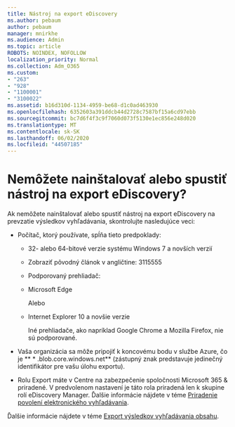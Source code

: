 ```yaml
---
title: Nástroj na export eDiscovery
ms.author: pebaum
author: pebaum
manager: mnirkhe
ms.audience: Admin
ms.topic: article
ROBOTS: NOINDEX, NOFOLLOW
localization_priority: Normal
ms.collection: Adm_O365
ms.custom:
- "263"
- "928"
- "1100001"
- "3100022"
ms.assetid: b16d310d-1134-4959-be68-d1c0ad463930
ms.openlocfilehash: 6352603a391ddcb44d2728c7587bf15a6cd97ebb
ms.sourcegitcommit: bc7d6f4f3c9f7060d073f5130e1ec856e248d020
ms.translationtype: MT
ms.contentlocale: sk-SK
ms.lasthandoff: 06/02/2020
ms.locfileid: "44507185"
---
```

# <a name="cant-install-or-run-the-ediscovery-export-tool"></a>Nemôžete nainštalovať alebo spustiť nástroj na export eDiscovery?

Ak nemôžete nainštalovať alebo spustiť nástroj na export eDiscovery na prevzatie výsledkov vyhľadávania, skontrolujte nasledujúce veci:
  
- Počítač, ktorý používate, spĺňa tieto predpoklady:

  - 32- alebo 64-bitové verzie systému Windows 7 a novších verzií

  - Zobraziť pôvodný článok v angličtine: 3115555

  - Podporovaný prehliadač:

  - Microsoft Edge

    Alebo

  - Internet Explorer 10 a novšie verzie

    Iné prehliadače, ako napríklad Google Chrome a Mozilla Firefox, nie sú podporované.

- Vaša organizácia sa môže pripojiť k koncovému bodu v službe Azure, čo je ** \* .blob.core.windows.net** (zástupný znak predstavuje jedinečný identifikátor pre vašu úlohu exportu).

- Rolu Export máte v Centre na zabezpečenie spoločnosti Microsoft 365 &amp; priradené. V predvolenom nastavení je táto rola priradená len k skupine rolí eDiscovery Manager. Ďalšie informácie nájdete v téme [Priradenie povolení elektronického vyhľadávania](https://docs.microsoft.com/microsoft-365/compliance/assign-ediscovery-permissions).

Ďalšie informácie nájdete v téme [Export výsledkov vyhľadávania obsahu](https://docs.microsoft.com/microsoft-365/compliance/export-search-results).
  